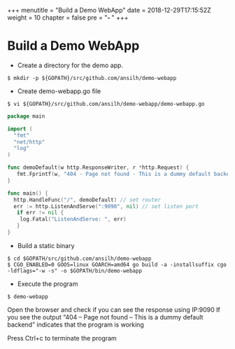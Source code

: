+++
menutitle = "Build a Demo WebApp"
date = 2018-12-29T17:15:52Z
weight = 10
chapter = false
pre = "<b>- </b>"
+++
# Build a Demo WebApp

- Create a directory for the demo app.

```shell
$ mkdir -p ${GOPATH}/src/github.com/ansilh/demo-webapp
```

- Create demo-webapp.go file

```shell
$ vi ${GOPATH}/src/github.com/ansilh/demo-webapp/demo-webapp.go
```

```go
package main

import (
  "fmt"
  "net/http"
  "log"
)

func demoDefault(w http.ResponseWriter, r *http.Request) {
   fmt.Fprintf(w, "404 - Page not found - This is a dummy default backend") // send data to client side
}

func main() {
  http.HandleFunc("/", demoDefault) // set router
  err := http.ListenAndServe(":9090", nil) // set listen port
   if err != nil {
    log.Fatal("ListenAndServe: ", err)
   }
}
```

- Build a static binary

```shell
$ cd $GOPATH/src/github.com/ansilh/demo-webapp
$ CGO_ENABLED=0 GOOS=linux GOARCH=amd64 go build -a -installsuffix cgo -ldflags="-w -s" -o $GOPATH/bin/demo-webapp
```

- Execute the program

```shell
$ demo-webapp
```
Open the browser and check if you can see the response using IP:9090
If you see the output “404 – Page not found – This is a dummy default backend” indicates that the program is working

Press Ctrl+c to terminate the program
